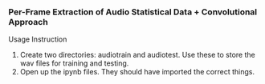 ### Per-Frame Extraction of Audio Statistical Data + Convolutional Approach

Usage Instruction
1. Create two directories: audiotrain and audiotest. Use these to store the wav files for training and testing.
2. Open up the ipynb files. They should have imported the correct things.
